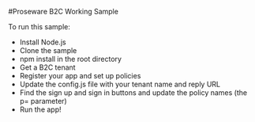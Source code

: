 #Proseware B2C Working Sample

To run this sample:
* Install Node.js
* Clone the sample
* npm install in the root directory
* Get a B2C tenant
* Register your app and set up policies
* Update the config.js file with your tenant name and reply URL
* Find the sign up and sign in buttons and update the policy names (the p= parameter)
* Run the app! 
